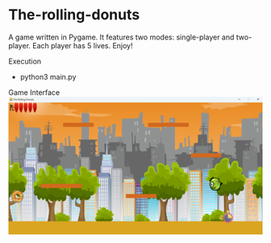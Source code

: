 # The-rolling-donuts

A game written in Pygame. It features two modes: single-player and two-player. Each player has 5 lives. Enjoy! 

Execution
- python3 main.py


Game Interface
![image](https://github.com/wei-che34/The-rolling-donuts/blob/main/game.png)
